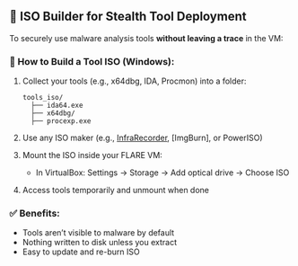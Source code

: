 
## 🔐 ISO Builder for Stealth Tool Deployment

To securely use malware analysis tools **without leaving a trace** in the VM:

### 🧰 How to Build a Tool ISO (Windows):
1. Collect your tools (e.g., x64dbg, IDA, Procmon) into a folder:
   ```
   tools_iso/
     ├── ida64.exe
     ├── x64dbg/
     ├── procexp.exe
   ```

2. Use any ISO maker (e.g., [InfraRecorder](http://infrarecorder.org/), [ImgBurn], or PowerISO)

3. Mount the ISO inside your FLARE VM:
   - In VirtualBox: Settings → Storage → Add optical drive → Choose ISO

4. Access tools temporarily and unmount when done

### ✅ Benefits:
- Tools aren’t visible to malware by default
- Nothing written to disk unless you extract
- Easy to update and re-burn ISO
